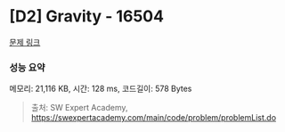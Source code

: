 # [D2] Gravity - 16504 

[문제 링크](https://swexpertacademy.com/main/code/problem/problemDetail.do?contestProbId=AYZOEkza5qMDFARc) 

### 성능 요약

메모리: 21,116 KB, 시간: 128 ms, 코드길이: 578 Bytes



> 출처: SW Expert Academy, https://swexpertacademy.com/main/code/problem/problemList.do